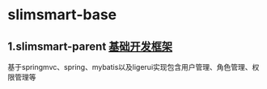 # slimsmart-base
## 1.slimsmart-parent [基础开发框架](https://github.com/slimina/slimsmart-base/tree/master/slimsmart-parent)
基于springmvc、spring、mybatis以及ligerui实现包含用户管理、角色管理、权限管理等
